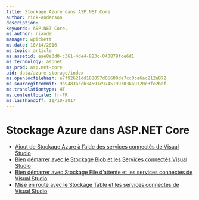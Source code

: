 ```yaml
---
title: Stockage Azure dans ASP.NET Core
author: rick-anderson
description: 
keywords: ASP.NET Core,
ms.author: riande
manager: wpickett
ms.date: 10/14/2016
ms.topic: article
ms.assetid: eae8a3d0-c361-4de4-883c-040879fce6d1
ms.technology: aspnet
ms.prod: asp.net-core
uid: data/azure-storage/index
ms.openlocfilehash: e7f92621dd188057d05680da7cc0ce6ac212e872
ms.sourcegitcommit: 9a9483aceb34591c97451997036a9120c3fe2baf
ms.translationtype: HT
ms.contentlocale: fr-FR
ms.lasthandoff: 11/10/2017
---
```

# <a name="azure-storage-in-aspnet-core"></a>Stockage Azure dans ASP.NET Core 

* [Ajout de Stockage Azure à l’aide des services connectés de Visual Studio](https://azure.microsoft.com/documentation/articles/vs-azure-tools-connected-services-storage/)
* [Bien démarrer avec le Stockage Blob et les Services connectés Visual Studio](https://azure.microsoft.com/documentation/articles/vs-storage-aspnet5-getting-started-blobs/)
* [Bien démarrer avec Stockage File d’attente et les services connectés de Visual Studio](https://azure.microsoft.com/documentation/articles/vs-storage-aspnet5-getting-started-queues/)
* [Mise en route avec le Stockage Table et les services connectés de Visual Studio](https://azure.microsoft.com/documentation/articles/vs-storage-aspnet5-getting-started-tables/)
